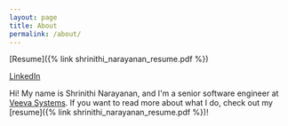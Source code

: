 ```yaml
---
layout: page
title: About
permalink: /about/
---
```


[Resume]({% link shrinithi_narayanan_resume.pdf %})

[LinkedIn](https://linkedin.com/in/nithinara)

Hi! My name is Shrinithi Narayanan, and I'm a senior software engineer at [Veeva Systems](https://www.veeva.com). If you want to read more about what I do, check out my [resume]({% link shrinithi_narayanan_resume.pdf %})!
